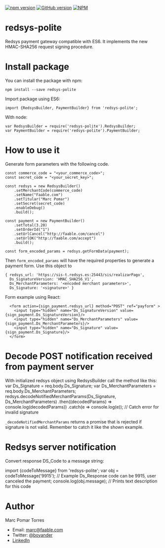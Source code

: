 [![npm version](https://badge.fury.io/js/redsys-polite.svg)](https://badge.fury.io/js/redsys-polite)
[![GitHub version](https://badge.fury.io/gh/boyander%2Fredsys-polite.svg)](https://badge.fury.io/gh/boyander%2Fredsys-polite)
[![NPM](https://nodei.co/npm/redsys-polite.png?downloads=true&downloadRank=true&stars=true)](https://nodei.co/npm/redsys-polite/)

# redsys-polite

Redsys payment gateway compatible with ES6. It implements the new HMAC-SHA256 request signing procedure.

# Install package

You can install the package with npm:

    npm install --save redsys-polite

Import package using ES6:

    import {RedsysBuilder, PaymentBuilder} from 'redsys-polite';

With node:

    var RedsysBuilder = require('redsys-polite').RedsysBuilder;
    var PaymentBuilder = require('redsys-polite').PaymentBuilder;

# How to use it

Generate form parameters with the following code.

    const commerce_code = "<your_commerce_code>";
    const secret_code = "<your_secret_key>";

    const redsys = new RedsysBuilder()
        .setMerchantCode(commerce_code)
        .setName("Faable.com")
        .setTitular("Marc Pomar")
        .setSecret(secret_code)
        .enableDebug()
        .build();

    const payment = new PaymentBuilder()
        .setTotal(3.20)
        .setOrderId("1")
        .setUrlCancel("http://faable.com/cancel")
        .setUrlOK("http://faable.com/accept")
        .build();

    const form_encoded_params = redsys.getFormData(payment);

Then `form_encoded_params` will have the required properties to generate a payment form. Use this object to

    { redsys_url: 'https://sis-t.redsys.es:25443/sis/realizarPago',
      Ds_SignatureVersion: 'HMAC_SHA256_V1',
      Ds_MerchantParameters: '<encoded merchant parameters>',
      Ds_Signature: '<signature>' }

Form example using React:

      <form action={sign_payment.redsys_url} method="POST" ref="payform" >
        <input type="hidden" name="Ds_SignatureVersion" value={sign_payment.Ds_SignatureVersion}/>
        <input type="hidden" name="Ds_MerchantParameters" value={sign_payment.Ds_MerchantParameters}/>
        <input type="hidden" name="Ds_Signature" value={sign_payment.Ds_Signature}/>
      </form>

# Decode POST notification received from payment server

With initialized redsys object using RedsysBuilder call the method like this:
  var Ds_Signature = req.body.Ds_Signature;
  var Ds_MerchantParameters = req.body.Ds_MerchantParameters;
  redsys.decodeNotifiedMerchantParams(Ds_Signature, Ds_MerchantParameters)
      .then((decodedParams) => console.log(decodedParams))
      .catch(e => console.log(e)); // Catch error for invalid signature

`_decodeNotifiedMerchantParams` returns a promise that is rejected if signature is not valid. Remember to catch it like the shown example.

# Redsys server notification

Convert response DS_Code to a message string:

  import {codeToMessage} from 'redsys-polite';
  var obj = codeToMessage('9915'); // Example Ds_Response code can be 9915, user canceled the payment;
  console.log(obj.message); // Prints text description for this code

# Author
Marc Pomar Torres
- Email: marc@faable.com
- Twitter: [@boyander](https://twitter.com/boyander)
- [LinkedIn](https://www.linkedin.com/in/marc-pomar-torres-8297a536)
